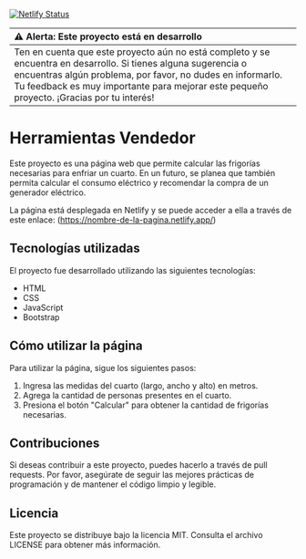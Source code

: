 [![Netlify Status](https://api.netlify.com/api/v1/badges/08ff97b6-99f7-4d1a-b527-4ff8fe5a43f0/deploy-status)](https://app.netlify.com/sites/herramientas-vendedor/deploys)

| :warning: Alerta: Este proyecto está en desarrollo          |
|:---------------------------|
| Ten en cuenta que este proyecto aún no está completo y se encuentra en desarrollo. Si tienes alguna sugerencia o encuentras algún problema, por favor, no dudes en informarlo. Tu feedback es muy importante para mejorar este pequeño proyecto. ¡Gracias por tu interés!

# Herramientas Vendedor

Este proyecto es una página web que permite calcular las frigorías necesarias para enfriar un cuarto. En un futuro, se planea que también permita calcular el consumo eléctrico y recomendar la compra de un generador eléctrico.

La página está desplegada en Netlify y se puede acceder a ella a través de este enlace: (https://nombre-de-la-pagina.netlify.app/)

## Tecnologías utilizadas

El proyecto fue desarrollado utilizando las siguientes tecnologías:

- HTML
- CSS
- JavaScript
- Bootstrap

## Cómo utilizar la página

Para utilizar la página, sigue los siguientes pasos:

1. Ingresa las medidas del cuarto (largo, ancho y alto) en metros.
2. Agrega la cantidad de personas presentes en el cuarto.
3. Presiona el botón "Calcular" para obtener la cantidad de frigorías necesarias.

## Contribuciones

Si deseas contribuir a este proyecto, puedes hacerlo a través de pull requests. Por favor, asegúrate de seguir las mejores prácticas de programación y de mantener el código limpio y legible.

## Licencia

Este proyecto se distribuye bajo la licencia MIT. Consulta el archivo LICENSE para obtener más información.
